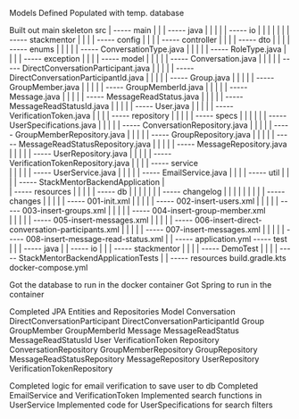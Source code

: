 
Models Defined
	Populated with temp. database
	

Built out main skeleton
	src
	|
	----- main
	|	|
	|	----- java
	|	|	|
	|	|	----- io
	|	|	|	|
	|	|	|	----- stackmentor
	|	|	|	|   ----- config
	|	|	|	|	----- controller
	|	|	|	|   ----- dto
	|	|	|	|   ----- enums
	|	|	|	|   |   ----- ConversationType.java
	|	|	|	|   |   ----- RoleType.java
	|	|	|	|   ----- exception
	|	|	|	|	----- model
	|	|	|	|   |   ----- Conversation.java
	|	|	|	|   |   ----- DirectConversationParticipant.java
	|	|	|	|   |   ----- DirectConversationParticipantId.java
	|	|	|	|   |   ----- Group.java
	|	|	|	|   |   ----- GroupMember.java
	|	|	|	|   |   ----- GroupMemberId.java
	|	|	|	|   |   ----- Message.java
	|	|	|	|   |   ----- MessageReadStatus.java
	|	|	|	|   |   ----- MessageReadStatusId.java
	|	|	|	|   |   ----- User.java
	|	|	|	|   |   ----- VerificationToken.java
	|	|	|	|	----- repository
	|	|	|	|   |   ----- specs
	|	|	|	|   |   |   ----- UserSpecifications.java
	|	|	|	|   |   ----- ConversationRepository.java
	|	|	|	|   |   ----- GroupMemberRepository.java
	|	|	|	|   |   ----- GroupRepository.java
	|	|	|	|   |   ----- MessageReadStatusRepository.java
	|	|	|	|   |   ----- MessageRepository.java
	|	|	|	|   |   ----- UserRepository.java
	|	|	|	|   |   ----- VerificationTokenRepository.java
	|	|	|	|	----- service	
	|	|	|	|   |   ----- UserService.java
	|	|	|	|   |   ----- EmailService.java
	|	|	|	|   ----- util
	|	|	|	|	----- StackMentorBackendApplication	
	|	
	|	----- resources
	|	|	|
	|	|	----- db
	|	|	|	|
	|	|	|	----- changelog
	|	|	|	|	|
	|	|	|	|	----- changes
	|	|	|	|	|	----- 001-init.xml
	|	|	|	|	|	----- 002-insert-users.xml
	|	|	|	|	|	----- 003-insert-groups.xml	
	|	|	|	|	|	----- 004-insert-group-member.xml	
	|	|	|	|	|	----- 005-insert-messages.xml
	|	|	|	|   |   ----- 006-insert-direct-conversation-participants.xml
	|	|	|	|   |   ----- 007-insert-messages.xml
	|	|	|	|   |   ----- 008-insert-message-read-status.xml
	|	|	----- application.yml
	----- test
	|	|
	|	----- java
	|	|	----- io
	|	|	|	----- stackmentor
	|	|	|	|	----- DemoTest
	|	|	|	|	----- StackMentorBackendApplicationTests
	|	|	----- resources
	build.gradle.kts
	docker-compose.yml

Got the database to run in the docker container
Got Spring to run in the container

Completed JPA Entities and Repositories 
	Model
		Conversation
		DirectConversationParticipant
		DirectConversationParticipantId
		Group
		GroupMember
		GroupMemberId
		Message
		MessageReadStatus
		MessageReadStatusId
		User
		VerificationToken
	Repository
		ConversationRepository
		GroupMemberRepository
		GroupRepository
		MessageReadStatusRepository
		MessageRepository
		UserRepository
		VerificationTokenRepository

Completed logic for email verification to save user to db
	Completed EmailService and VerificationToken
Implemented search functions in UserService
Implemented code for UserSpecifications for search filters
